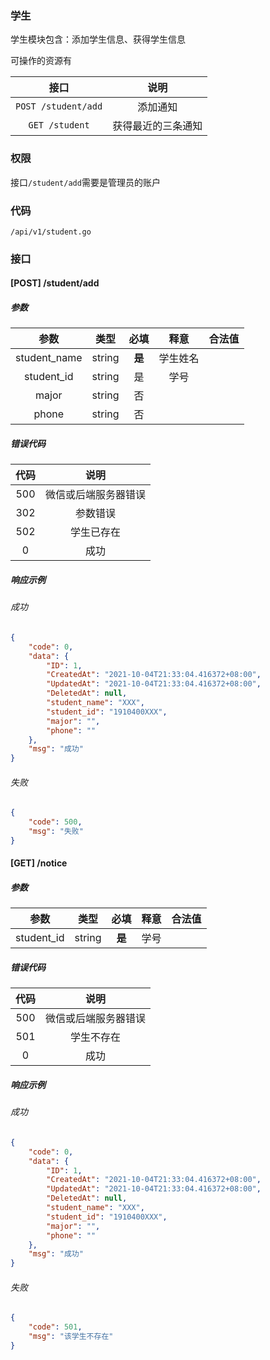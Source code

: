 ### 学生

学生模块包含：添加学生信息、获得学生信息

可操作的资源有

|        接口         |        说明        |
| :-----------------: | :----------------: |
| `POST /student/add` |      添加通知      |
|   `GET /student`    | 获得最近的三条通知 |

### 权限

接口`/student/add`需要是管理员的账户

### 代码

``/api/v1/student.go``

### 接口

#### [POST] /student/add

##### 参数

|     参数     |  类型  |  必填  |   释意   | 合法值 |
| :----------: | :----: | :----: | :------: | :----: |
| student_name | string | **是** | 学生姓名 |        |
|  student_id  | string |   是   |   学号   |        |
|    major     | string |   否   |          |        |
|    phone     | string |   否   |          |        |

##### 错误代码

| 代码 |         说明         |
| :--: | :------------------: |
| 500  | 微信或后端服务器错误 |
| 302  |       参数错误       |
| 502  |      学生已存在      |
|  0   |         成功         |

##### 响应示例

###### 成功

```json
{
    "code": 0,
    "data": {
        "ID": 1,
        "CreatedAt": "2021-10-04T21:33:04.416372+08:00",
        "UpdatedAt": "2021-10-04T21:33:04.416372+08:00",
        "DeletedAt": null,
        "student_name": "XXX",
        "student_id": "1910400XXX",
        "major": "",
        "phone": ""
    },
    "msg": "成功"
}
```

###### 失败

```json
{
    "code": 500,
    "msg": "失败"
}
```

#### [GET] /notice

##### 参数

|    参数    |  类型  |  必填  | 释意 | 合法值 |
| :--------: | :----: | :----: | :--: | :----: |
| student_id | string | **是** | 学号 |        |

##### 错误代码

| 代码 |         说明         |
| :--: | :------------------: |
| 500  | 微信或后端服务器错误 |
| 501  |      学生不存在      |
|  0   |         成功         |

##### 响应示例

###### 成功

```json
{
    "code": 0,
    "data": {
        "ID": 1,
        "CreatedAt": "2021-10-04T21:33:04.416372+08:00",
        "UpdatedAt": "2021-10-04T21:33:04.416372+08:00",
        "DeletedAt": null,
        "student_name": "XXX",
        "student_id": "1910400XXX",
        "major": "",
        "phone": ""
    },
    "msg": "成功"
}
```

###### 失败

```json
{
    "code": 501,
    "msg": "该学生不存在"
}
```

